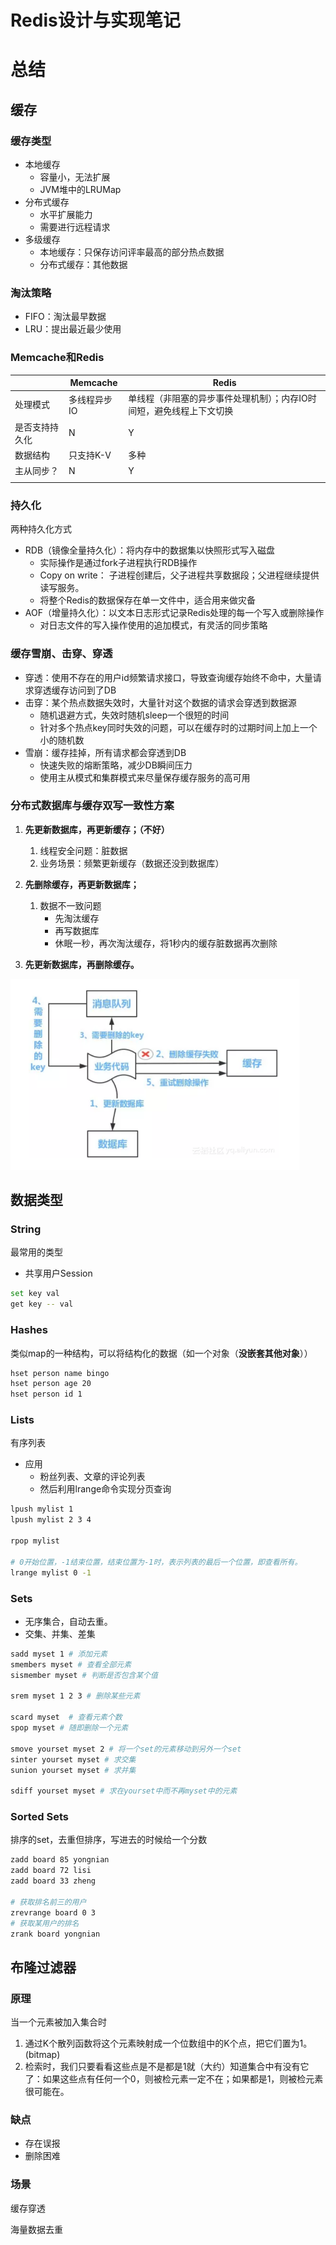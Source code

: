 # Redis设计与实现笔记





# 总结

## 缓存

### 缓存类型

- 本地缓存
  - 容量小，无法扩展
  - JVM堆中的LRUMap
- 分布式缓存
  - 水平扩展能力
  - 需要进行远程请求
- 多级缓存
  - 本地缓存：只保存访问评率最高的部分热点数据
  - 分布式缓存：其他数据



### 淘汰策略

- FIFO：淘汰最早数据
- LRU：提出最近最少使用



### 

### Memcache和Redis

|                | Memcache     | Redis                                                        |
| -------------- | ------------ | ------------------------------------------------------------ |
| 处理模式       | 多线程异步IO | 单线程（非阻塞的异步事件处理机制）；内存IO时间短，避免线程上下文切换 |
| 是否支持持久化 | N            | Y                                                            |
| 数据结构       | 只支持K-V    | 多种                                                         |
| 主从同步？     | N            | Y                                                            |
|                |              |                                                              |



### 持久化

两种持久化方式

- RDB（镜像全量持久化）：将内存中的数据集以快照形式写入磁盘
  - 实际操作是通过fork子进程执行RDB操作
  - Copy on write： 子进程创建后，父子进程共享数据段；父进程继续提供读写服务。
  - 将整个Redis的数据保存在单一文件中，适合用来做灾备
- AOF（增量持久化）：以文本日志形式记录Redis处理的每一个写入或删除操作
  - 对日志文件的写入操作使用的追加模式，有灵活的同步策略



### **缓存雪崩、击穿、穿透**

- 穿透：使用不存在的用户id频繁请求接口，导致查询缓存始终不命中，大量请求穿透缓存访问到了DB
- 击穿：某个热点数据失效时，大量针对这个数据的请求会穿透到数据源
  - 随机退避方式，失效时随机sleep一个很短的时间
  - 针对多个热点key同时失效的问题，可以在缓存时的过期时间上加上一个小的随机数
- 雪崩：缓存挂掉，所有请求都会穿透到DB
  - 快速失败的熔断策略，减少DB瞬间压力
  - 使用主从模式和集群模式来尽量保存缓存服务的高可用



### 分布式数据库与缓存双写一致性方案

1. **先更新数据库，再更新缓存；（不好）**
   1. 线程安全问题：脏数据
   2. 业务场景：频繁更新缓存（数据还没到数据库）

1. **先删除缓存，再更新数据库；**
   1. 数据不一致问题
      - 先淘汰缓存
      - 再写数据库
      - 休眠一秒，再次淘汰缓存，将1秒内的缓存脏数据再次删除
2. **先更新数据库，再删除缓存。**



![image-20200819170413889](https://raw.githubusercontent.com/YN-Zheng/img/master/typora202008/27/205343-410537.png)





## 数据类型

### String

最常用的类型

- 共享用户Session

```bash
set key val
get key -- val
```



### Hashes

类似map的一种结构，可以将结构化的数据（如一个对象（**没嵌套其他对象**））

```bash
hset person name bingo
hset person age 20
hset person id 1
```

### Lists

有序列表

- 应用
  - 粉丝列表、文章的评论列表
  - 然后利用lrange命令实现分页查询

```bash
lpush mylist 1
lpush mylist 2 3 4

rpop mylist

# 0开始位置，-1结束位置，结束位置为-1时，表示列表的最后一个位置，即查看所有。
lrange mylist 0 -1
```



### Sets

- 无序集合，自动去重。
- 交集、并集、差集

```bash
sadd myset 1 # 添加元素
smembers myset # 查看全部元素 
sismember myset # 判断是否包含某个值

srem myset 1 2 3 # 删除某些元素

scard myset  # 查看元素个数
spop myset # 随即删除一个元素

smove yourset myset 2 # 将一个set的元素移动到另外一个set
sinter yourset myset # 求交集
sunion yourset myset # 求并集

sdiff yourset myset # 求在yourset中而不再myset中的元素
```



### Sorted Sets

排序的set，去重但排序，写进去的时候给一个分数

```bash
zadd board 85 yongnian
zadd board 72 lisi
zadd board 33 zheng

# 获取排名前三的用户
zrevrange board 0 3
# 获取某用户的排名
zrank board yongnian
```





## 布隆过滤器

### 原理

当一个元素被加入集合时

1. 通过K个散列函数将这个元素映射成一个位数组中的K个点，把它们置为1。(bitmap)
2. 检索时，我们只要看看这些点是不是都是1就（大约）知道集合中有没有它了：如果这些点有任何一个0，则被检元素一定不在；如果都是1，则被检元素很可能在。



### 缺点

- 存在误报
- 删除困难



### 场景

缓存穿透

海量数据去重





